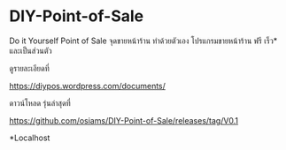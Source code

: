 # DIY-Point-of-Sale
Do it Yourself Point of Sale จุดขายหน้าร้าน ทำด้วยตัวเอง
โปรแกรมขายหน้าร้าน ฟรี เร็ว* และเป็นส่วนตัว

ดูรายละเอียดที่ 

https://diypos.wordpress.com/documents/

ดาวน์โหลด รุ่นล่าสุดที่ 

https://github.com/osiams/DIY-Point-of-Sale/releases/tag/V0.1

*Localhost

